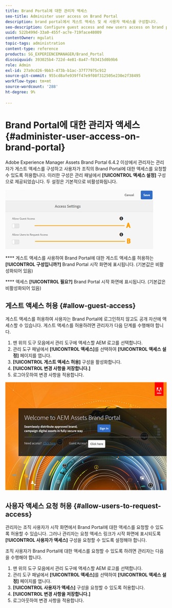 ```yaml
---
title: Brand Portal에 대한 관리자 액세스
seo-title: Administer user access on Brand Portal
description: brand portal에서 게스트 액세스 및 새 사용자 액세스를 구성합니다.
seo-description: Configure guest access and new users access on brand portal.
uuid: 522b499d-33a0-455f-ac7e-719face48009
contentOwner: mgulati
topic-tags: administration
content-type: reference
products: SG_EXPERIENCEMANAGER/Brand_Portal
discoiquuid: 393025b4-722d-4e81-8a47-f83415d0b9b6
role: Admin
exl-id: 27a9cd26-9bb3-473b-b1ac-37f77975c912
source-git-commit: 955cd8afe939ff47e9f08f312505e230e2f38495
workflow-type: tm+mt
source-wordcount: '288'
ht-degree: 9%

---
```


# Brand Portal에 대한 관리자 액세스 {#administer-user-access-on-brand-portal}

Adobe Experience Manager Assets Brand Portal 6.4.2 이상에서 관리자는 관리자가 게스트 액세스를 구성하고 사용자가 조직의 Brand Portal에 대한 액세스를 요청할 수 있도록 허용합니다. 이러한 구성은 관리 패널에서 **[!UICONTROL 액세스 설정]** 구성으로 제공되었습니다. 두 설정은 기본적으로 비활성화됩니다.

![](assets/access-configs.png)

****   게스트 액세스를 사용하여 Brand Portal에 대한 게스트 액세스를 허용하는  **[!UICONTROL 구성입니까?]** Brand Portal 시작 화면에 표시됩니다. (기본값은 비활성화되어 있음)

****   액세스  **[!UICONTROL 필요?]** Brand Portal 시작 화면에 표시됩니다. (기본값은 비활성화되어 있음)

## 게스트 액세스 허용 {#allow-guest-access}

게스트 액세스를 허용하여 사용자는 Brand Portal에 로그인하지 않고도 공개 자산에 액세스할 수 있습니다.
게스트 액세스를 허용하려면 관리자가 다음 단계를 수행해야 합니다.

1. 맨 위의 도구 모음에서 관리 도구에 액세스할 AEM 로고를 선택합니다.
1. 관리 도구 패널에서 **[!UICONTROL 액세스]**&#x200B;를 선택하여 **[!UICONTROL 액세스 설정]** 페이지를 엽니다.
1. **[!UICONTROL 게스트 액세스 허용]** 구성을 활성화합니다.
1. **[!UICONTROL 변경 사항을 저장합니다.]**
1. 로그아웃하여 변경 사항을 적용합니다.

![](assets/bp-welcome-screen.png)

## 사용자 액세스 요청 허용 {#allow-users-to-request-access}

관리자는 조직 사용자가 시작 화면에서 Brand Portal에 대한 액세스를 요청할 수 있도록 허용할 수 있습니다. 그러나 관리자는 요청 액세스 링크가 시작 화면에 표시되도록 **[!UICONTROL 사용자가 액세스]** 구성을 요청할 수 있도록 설정해야 합니다.

조직 사용자가 Brand Portal에 대한 액세스를 요청할 수 있도록 하려면 관리자는 다음을 수행해야 합니다.

1. 맨 위의 도구 모음에서 관리 도구에 액세스할 AEM 로고를 선택합니다.
1. 관리 도구 패널에서 **[!UICONTROL 액세스]**&#x200B;를 선택하여 **[!UICONTROL 액세스 설정]** 페이지를 엽니다.
1. **[!UICONTROL 사용자가 액세스]** 구성을 요청할 수 있도록 허용합니다.
1. **[!UICONTROL 변경 사항을 저장합니다.]**
1. 로그아웃하여 변경 사항을 적용합니다.
